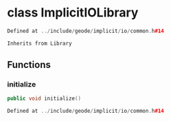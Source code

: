 # class ImplicitIOLibrary

```cpp
Defined at ../include/geode/implicit/io/common.h#14
```

```cpp
Inherits from Library
```



## Functions

### initialize

```cpp
public void initialize()
```

```cpp
Defined at ../include/geode/implicit/io/common.h#14
```



